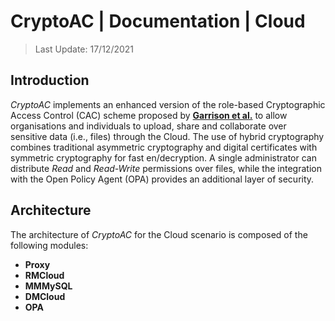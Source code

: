 # CryptoAC | Documentation | Cloud

> Last Update: 17/12/2021


## Introduction

*CryptoAC* implements an enhanced version of the role-based Cryptographic Access Control (CAC) scheme proposed by [**Garrison et al.**](https://arxiv.org/pdf/1602.09069.pdf) to allow organisations and individuals to upload, share and collaborate over sensitive data (i.e., files) through the Cloud. The use of hybrid cryptography combines traditional asymmetric cryptography and digital certificates with symmetric cryptography for fast en/decryption. A single administrator can distribute *Read* and *Read-Write* permissions over files, while the integration with the Open Policy Agent (OPA) provides an additional layer of security.

## Architecture

The architecture of *CryptoAC* for the Cloud scenario is composed of the following modules:
* **Proxy**
* **RMCloud**
* **MMMySQL**
* **DMCloud**
* **OPA**